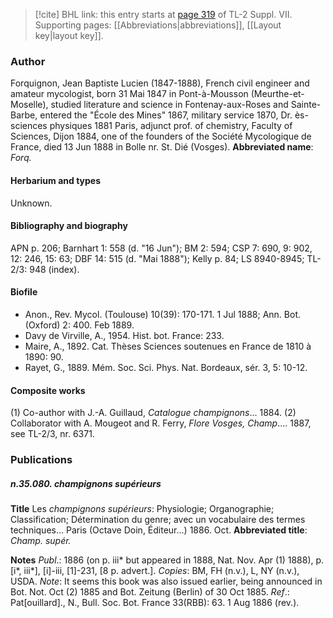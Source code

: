 > [!cite] BHL link: this entry starts at [page 319](https://www.biodiversitylibrary.org/page/33259823) of TL-2 Suppl. VII.
> Supporting pages: [[Abbreviations|abbreviations]], [[Layout key|layout key]].

### Author

Forquignon, Jean Baptiste Lucien (1847-1888), French civil engineer and amateur mycologist, born 31 Mai 1847 in Pont-à-Mousson (Meurthe-et-Moselle), studied literature and science in Fontenay-aux-Roses and Sainte-Barbe, entered the "École des Mines" 1867, military service 1870, Dr. ès-sciences physiques 1881 Paris, adjunct prof. of chemistry, Faculty of Sciences, Dijon 1884, one of the founders of the Société Mycologique de France, died 13 Jun 1888 in Bolle nr. St. Dié (Vosges). 
**Abbreviated name**: *Forq.*

#### Herbarium and types

Unknown.

#### Bibliography and biography

APN p. 206; Barnhart 1: 558 (d. "16 Jun"); BM 2: 594; CSP 7: 690, 9: 902, 12: 246, 15: 63; DBF 14: 515 (d. "Mai 1888"); Kelly p. 84; LS 8940-8945; TL-2/3: 948 (index).

#### Biofile

- Anon., Rev. Mycol. (Toulouse) 10(39): 170-171. 1 Jul 1888; Ann. Bot. (Oxford) 2: 400. Feb 1889.
- Davy de Virville, A., 1954. Hist. bot. France: 233.
- Maire, A., 1892. Cat. Thèses Sciences soutenues en France de 1810 à 1890: 90.
- Rayet, G., 1889. Mém. Soc. Sci. Phys. Nat. Bordeaux, sér. 3, 5: 10-12.

#### Composite works

(1) Co-author with J.-A. Guillaud, *Catalogue champignons*... 1884.
(2) Collaborator with A. Mougeot and R. Ferry, *Flore Vosges, Champ*.... 1887, see TL-2/3, nr. 6371.

### Publications

##### n.35.080. champignons supérieurs

**Title**
Les *champignons supérieurs*: Physiologie; Organographie; Classification; Détermination du genre; avec un vocabulaire des termes techniques... Paris (Octave Doin, Éditeur...) 1886. Oct.
**Abbreviated title**: *Champ. supér.*

**Notes**
*Publ*.: 1886 (on p. iii\* but appeared in 1888, Nat. Nov. Apr (1) 1888), p. \[i\*, iii\*\], \[i\]-iii, \[1\]-231, \[8 p. advert.\]. *Copies*: BM, FH (n.v.), L, NY (n.v.), USDA.
*Note*: It seems this book was also issued earlier, being announced in Bot. Not. Oct (2) 1885 and Bot. Zeitung (Berlin) of 30 Oct 1885.
*Ref*.: Pat\[ouillard\]., N., Bull. Soc. Bot. France 33(RBB): 63. 1 Aug 1886 (rev.).

